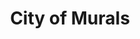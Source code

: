 ---
pid: PT80
title: City of Murals
location_transcription: Center City
zipcode: '14760'
outside_phl: 'Olean NY '
neighborhood: 
age: '82'
age_range: 70+
instagram: 
image_file_name: PT_80.jpg
proposal_transcription: Feature Common Thread and other well known murals in montage
topic: Art,Philadelphia
topic_summary: 0, 0
type: Other No Form
keywords_other: 
credit: T. Fash
image_labels: 
twitter: 
facebook: 
permalink: "/monuments/pt80/"
layout: item-page
---